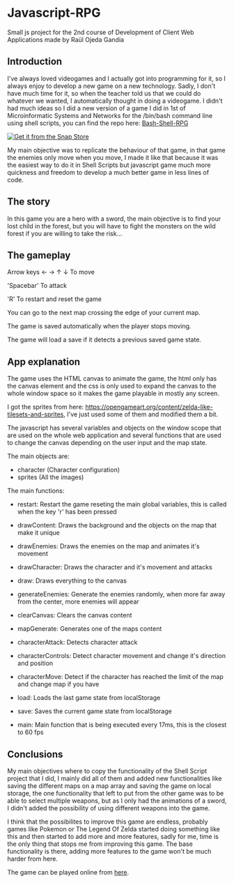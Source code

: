 # Javascript-RPG
Small js project for the 2nd course of Development of Client Web Applications made by Raül Ojeda Gandia

## Introduction
I've always loved videogames and I actually got into programming for it, so I always enjoy to develop a new game on a new technology. Sadly, I don't have much time for it, so when the teacher told us that we could do whatever we wanted, I automatically thought in doing a videogame. I didn't had much ideas so I did a new version of a game I did in 1st of Microinformatic Systems and Networks for the /bin/bash command line using shell scripts, you can find the repo here: [Bash-Shell-RPG](https://github.com/raulojeda22/Bash-Shell-RPG)

<a href="https://snapcraft.io/bash-shell-rpg">
  <img alt="Get it from the Snap Store" src="https://snapcraft.io/static/images/badges/en/snap-store-black.svg" />
</a>

My main objective was to replicate the behaviour of that game, in that game the enemies only move when you move, I made it like that because it was the easiest way to do it in Shell Scripts but javascript game much more quickness and freedom to develop a much better game in less lines of code.


## The story

In this game you are a hero with a sword, the main objective is to find your lost child in the forest, but you will have to fight the monsters on the wild forest if you are willing to take the risk...

## The gameplay

Arrow keys ← → ↑ ↓ To move

'Spacebar' To attack

'R' To restart and reset the game

You can go to the next map crossing the edge of your current map.

The game is saved automatically when the player stops moving.

The game will load a save if it detects a previous saved game state.

## App explanation

The game uses the HTML canvas to animate the game, the html only has the canvas element and the css is only used to expand the canvas to the whole window space so it makes the game playable in mostly any screen.

I got the sprites from here: https://opengameart.org/content/zelda-like-tilesets-and-sprites, I've just used some of them and modified them a bit.

The javascript has several variables and objects on the window scope that are used on the whole web application and several functions that are used to change the canvas depending on the user input and the map state.

The main objects are:

- character (Character configuration)
- sprites (All the images)

The main functions:

- restart: Restart the game reseting the main global variables, this is called when the key 'r' has been pressed

- drawContent: Draws the background and the objects on the map that make it unique

- drawEnemies: Draws the enemies on the map and animates it's movement

- drawCharacter: Draws the character and it's movement and attacks

- draw: Draws everything to the canvas

- generateEnemies: Generate the enemies randomly, when more far away from the center, more enemies will appear

- clearCanvas: Clears the canvas content

- mapGenerate: Generates one of the maps content

- characterAttack: Detects character attack

- characterControls: Detect character movement and change it's direction and position

- characterMove: Detect if the character has reached the limit of the map and change map if you have

- load: Loads the last game state from localStorage

- save: Saves the current game state from localStorage

- main: Main function that is being executed every 17ms, this is the closest to 60 fps

## Conclusions

My main objectives where to copy the functionality of the Shell Script project that I did, I mainly did all of them and added new functionalities like saving the different maps on a map array and saving the game on local storage, the one functionality that left to put from the other game was to be able to select multiple weapons, but as I only had the animations of a sword, I didn't added the possibility of using different weapons into the game.

I think that the possibilites to improve this game are endless, probably games like Pokemon or The Legend Of Zelda started doing something like this and then started to add more and more features, sadly for me, time is the only thing that stops me from improving this game. The base functionality is there, adding more features to the game won't be much harder from here.

The game can be played online from [here](https://raulojeda22.github.io/Javascript-RPG/).